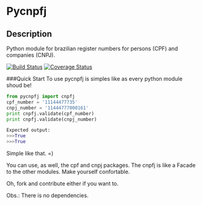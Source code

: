 Pycnpfj
=======

Description
-----------
Python module for brazilian register numbers for persons (CPF) and companies (CNPJ).

[![Build Status](https://travis-ci.org/matheuscas/pycnpfj.png?branch=master)](https://travis-ci.org/matheuscas/pycnpfj)
[![Coverage Status](https://coveralls.io/repos/matheuscas/pycnpfj/badge.png)](https://coveralls.io/r/matheuscas/pycnpfj)

###Quick Start
To use pycnpfj is simples like as every python module shoud be!

```python
from pycnpfj import cnpfj
cpf_number = '11144477735'
cnpj_number = '11444777000161'
print cnpfj.validate(cpf_number)
print cnpfj.validate(cnpj_number)

Expected output:
>>>True
>>>True
```
Simple like that. =)

You can use, as well, the cpf and cnpj packages. The cnpfj is like a Facade to the other modules. Make yourself confortable.

Oh, fork and contribute either if you want to.

Obs.: There is no dependencies.  


